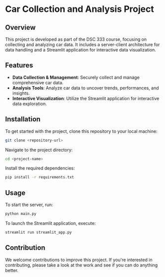 # Car Collection and Analysis Project

## Overview
This project is developed as part of the DSC 333 course, focusing on collecting and analyzing car data. It includes a server-client architecture for data handling and a Streamlit application for interactive data visualization.

## Features
- **Data Collection & Management**: Securely collect and manage comprehensive car data.
- **Analysis Tools**: Analyze car data to uncover trends, performances, and insights.
- **Interactive Visualization**: Utilize the Streamlit application for interactive data exploration.

## Installation
To get started with the project, clone this repository to your local machine:

```bash
git clone <repository-url>
```

Navigate to the project directory:

```bash
cd <project-name>
```

Install the required dependencies:

```bash
pip install -r requirements.txt
```

## Usage
To start the server, run:

```bash
python main.py
```

To launch the Streamlit application, execute:

```bash
streamlit run streamlit_app.py
```

## Contribution
We welcome contributions to improve this project. If you're interested in contributing, please take a look at the work and see if you can do anything better.
